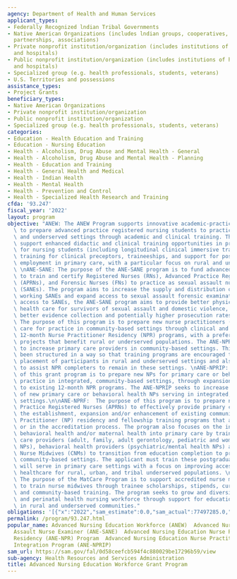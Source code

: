 ```yaml
---
agency: Department of Health and Human Services
applicant_types:
- Federally Recognized lndian Tribal Governments
- Native American Organizations (includes lndian groups, cooperatives, corporations,
  partnerships, associations)
- Private nonprofit institution/organization (includes institutions of higher education
  and hospitals)
- Public nonprofit institution/organization (includes institutions of higher education
  and hospitals)
- Specialized group (e.g. health professionals, students, veterans)
- U.S. Territories and possessions
assistance_types:
- Project Grants
beneficiary_types:
- Native American Organizations
- Private nonprofit institution/organization
- Public nonprofit institution/organization
- Specialized group (e.g. health professionals, students, veterans)
categories:
- Education - Health Education and Training
- Education - Nursing Education
- Health - Alcoholism, Drug Abuse and Mental Health - General
- Health - Alcoholism, Drug Abuse and Mental Health - Planning
- Health - Education and Training
- Health - General Health and Medical
- Health - Indian Health
- Health - Mental Health
- Health - Prevention and Control
- Health - Specialized Health Research and Training
cfda: '93.247'
fiscal_year: '2022'
layout: program
objective: "ANEW: The ANEW Program supports innovative academic-practice partnerships\
  \ to prepare advanced practice registered nursing students to practice in rural\
  \ and underserved settings through academic and clinical training. The partnerships\
  \ support enhanced didactic and clinical training opportunities in primary care\
  \ for nursing students (including longitudinal clinical immersive training experiences),\
  \ training for clinical preceptors, traineeships, and support for post-graduate\
  \ employment in primary care, with a particular focus on rural and underserved populations.\
  \ \nANE-SANE: The purpose of the ANE-SANE program is to fund advanced nursing education\
  \ to train and certify Registered Nurses (RNs), Advanced Practice Registered Nurses\
  \ (APRNs), and Forensic Nurses (FNs) to practice as sexual assault nurse examiners\
  \ (SANEs). The program aims to increase the supply and distribution of qualified\
  \ working SANEs and expand access to sexual assault forensic examinations. By expanding\
  \ access to SANEs, the ANE-SANE program aims to provide better physical and mental\
  \ health care for survivors of sexual assault and domestic violence, leading to\
  \ better evidence collection and potentially higher prosecution rates. \nANE-NPR:\
  \ The purpose of this program is to prepare new nurse practitioners (NPs) in primary\
  \ care for practice in community-based settings through clinical and academic focused\
  \ 12-month Nurse Practitioner Residency (NPR) programs, with a preference for those\
  \ projects that benefit rural or underserved populations. The ANE-NPR Program seeks\
  \ to increase primary care providers in community-based settings. This program has\
  \ been structured in a way so that training programs are encouraged to support the\
  \ placement of participants in rural and underserved settings and also find ways\
  \ to assist NPR completers to remain in these settings. \nANE-NPRIP: The purpose\
  \ of this grant program is to prepare new NPs for primary care or behavioral health\
  \ practice in integrated, community-based settings, through expansions and/or enhancements\
  \ to existing 12-month NPR programs. The ANE-NPRIP seeks to increase the number\
  \ of new primary care or behavioral health NPs serving in integrated, community-based\
  \ settings.\n\nANE-NPRF:  The purpose of this program is to prepare new Advanced\
  \ Practice Registered Nurses (APRNs) to effectively provide primary care by supporting\
  \ the establishment, expansion and/or enhancement of existing community-based Nurse\
  \ Practitioner (NP) residency and fellowship training programs that are accredited\
  \ or in the accreditation process. The program also focuses on the integration of\
  \ behavioral health and/or maternal health into primary care by training new primary\
  \ care providers (adult, family, adult gerontology, pediatric and women\u2019s health\
  \ NPs), behavioral health providers (psychiatric/mental health NPs) and/or Certified\
  \ Nurse Midwives (CNMs) to transition from education completion to practice, in\
  \ community-based settings. The applicant must train these postgraduate APRNs who\
  \ will serve in primary care settings with a focus on improving access to quality\
  \ healthcare for rural, urban, and tribal underserved populations. \n\n \n\nMatCare:\
  \ The purpose of the MatCare Program is to support accredited nurse midwifery programs\
  \ to train nurse midwives through trainee scholarships, stipends, curriculum enhancement,\
  \ and community-based training. The program seeks to grow and diversify the maternal\
  \ and perinatal health nursing workforce through support for education and training\
  \ in rural and underserved communities."
obligations: '[{"x":"2022","sam_estimate":0.0,"sam_actual":77497285.0,"usa_spending_actual":77656787.44},{"x":"2023","sam_estimate":87081446.0,"sam_actual":0.0,"usa_spending_actual":78553439.1},{"x":"2024","sam_estimate":87081446.0,"sam_actual":0.0,"usa_spending_actual":0.0}]'
permalink: /program/93.247.html
popular_name: Advanced Nursing Education Workforce (ANEW)  Advanced Nurse Education-Sexual
  Assault Nurse Examiner (ANE-SANE)  Advanced Nursing Education Nurse Practitioner
  Residency (ANE-NPR) Program  Advanced Nursing Education Nurse Practitioner Residency
  Integration Program (ANE-NPRIP)
sam_url: https://sam.gov/fal/0d58ceefcb594f4c880029be17296b59/view
sub-agency: Health Resources and Services Administration
title: Advanced Nursing Education Workforce Grant Program
---
```

